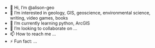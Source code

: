 - 👋 Hi, I’m @alison-geo
- 👀 I’m interested in geology, GIS, geoscience, environmental science, writing, video games, books
- 🌱 I’m currently learning python, ArcGIS
- 💞️ I’m looking to collaborate on ...
- 📫 How to reach me ...
- ⚡ Fun fact: ...

<!---
alison-geo/alison-geo is a ✨ special ✨ repository because its `README.md` (this file) appears on your GitHub profile.
You can click the Preview link to take a look at your changes.
--->
